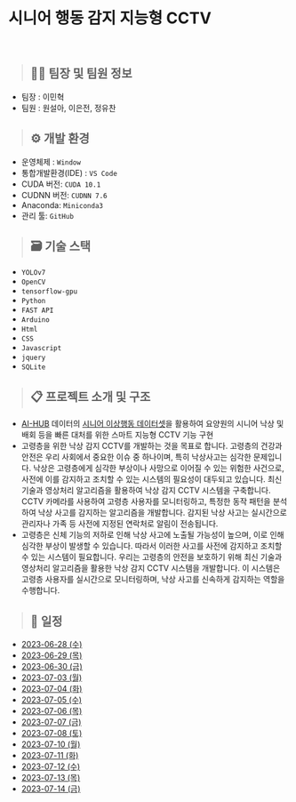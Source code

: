 <h1>시니어 행동 감지 지능형 CCTV</h1>
<br>

> <h2>🧑‍💻 팀장 및 팀원 정보</h2>
- 팀장 : 이민혁
- 팀원 : 원설아, 이은전, 정유찬

> <h2>⚙ 개발 환경</h2>
- 운영체제 : ```Window```
- 통합개발환경(IDE) : ```VS Code```
- CUDA 버전: ```CUDA 10.1```
- CUDNN 버전: ```CUDNN 7.6```
- Anaconda: ```Miniconda3```
- 관리 툴: ```GitHub```

> <h2>🗃 기술 스택</h2>
- ```YOLOv7```
- ```OpenCV```
- ```tensorflow-gpu```
- ```Python```
- ```FAST API```
- ```Arduino```
- ```Html```
- ```CSS```
- ```Javascript```
- ```jquery```
- ```SQLite```

> <h2>📋 프로젝트 소개 및 구조</h2>
- [AI-HUB](https://www.aihub.or.kr/) 데이터의 [시니어 이상행동 데이터셋](https://www.aihub.or.kr/aihubdata/data/view.do?currMenu=115&topMenu=100&aihubDataSe=realm&dataSetSn=167)을 활용하여 요양원의 시니어 낙상 및 배회 등을 빠른 대처를 위한 스마트 지능형 CCTV 기능 구현
- 고령층을 위한 낙상 감지 CCTV를 개발하는 것을 목표로 합니다. 고령층의 건강과 안전은 우리 사회에서 중요한 이슈 중 하나이며, 특히 낙상사고는 심각한 문제입니다.
낙상은 고령층에게 심각한 부상이나 사망으로 이어질 수 있는 위험한 사건으로, 사전에 이를 감지하고 조치할 수 있는 시스템의 필요성이 대두되고 있습니다.
최신 기술과 영상처리 알고리즘을 활용하여 낙상 감지 CCTV 시스템을 구축합니다.
CCTV 카메라를 사용하여 고령층 사용자를 모니터링하고, 특정한 동작 패턴을 분석하여 낙상 사고를 감지하는 알고리즘을 개발합니다.
감지된 낙상 사고는 실시간으로 관리자나 가족 등 사전에 지정된 연락처로 알림이 전송됩니다.
- 고령층은 신체 기능의 저하로 인해 낙상 사고에 노출될 가능성이 높으며, 이로 인해 심각한 부상이 발생할 수 있습니다.
따라서 이러한 사고를 사전에 감지하고 조치할 수 있는 시스템이 필요합니다.
우리는 고령층의 안전을 보호하기 위해 최신 기술과 영상처리 알고리즘을 활용한 낙상 감지 CCTV 시스템을 개발합니다.
이 시스템은 고령층 사용자를 실시간으로 모니터링하며, 낙상 사고를 신속하게 감지하는 역할을 수행합니다.


> <h2>📆 일정</h2>
- [2023-06-28 (수)](./20230628.md)
- [2023-06-29 (목)](./20230629.md)
- [2023-06-30 (금)](./20230630.md)
- [2023-07-03 (월)](./20230703.md)
- [2023-07-04 (화)](./20230704.md)
- [2023-07-05 (수)](./20230705.md)
- [2023-07-06 (목)](./20230706.md)
- [2023-07-07 (금)](./20230707.md)
- [2023-07-08 (토)](./20230708.md)
- [2023-07-10 (월)](./20230710.md)
- [2023-07-11 (화)](./20230711.md)
- [2023-07-12 (수)](./20230712.md)
- [2023-07-13 (목)](./20230713.md)
- [2023-07-14 (금)](./20230714.md)

